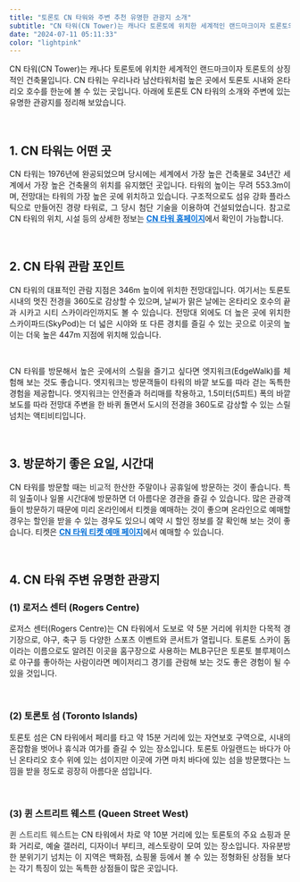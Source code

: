 ```yaml
---
title: "토론토 CN 타워와 주변 추천 유명한 관광지 소개"
subtitle: "CN 타워(CN Tower)는 캐나다 토론토에 위치한 세계적인 랜드마크이자 토론토의 상징적인 건축물입니다. CN 타워는 우리나라 남산타워처럼 높은 곳에서 토론토 시내와 온타리오 호수를 한눈에 볼 수 있는 곳입니다. 캐나다 토론토 CN 타워의 소개와 주변에 있는 추천할 만한 유명한 관광지를 정리한 글입니다."
date: "2024-07-11 05:11:33"
color: "lightpink"
---
```


<p style="text-align: justify;" data-ke-size="size16">CN 타워(CN Tower)는 캐나다 토론토에 위치한 세계적인 랜드마크이자 토론토의 상징적인 건축물입니다. CN 타워는 우리나라 남산타워처럼 높은 곳에서 토론토 시내와 온타리오 호수를 한눈에 볼 수 있는 곳입니다. 아래에 토론토 CN 타워의 소개와 주변에 있는 유명한 관광지를 정리해 보았습니다.</p>
<p style="text-align: justify;" data-ke-size="size16">&nbsp;</p>


<h2 style="text-align: justify;" data-ke-size="size26"><b>1. CN 타워는 어떤 곳</b></h2>
<p style="text-align: justify;" data-ke-size="size16">CN 타워는 1976년에 완공되었으며 당시에는 세계에서 가장 높은 건축물로 34년간 세계에서 가장 높은 건축물의 위치를 유지했던 곳입니다. 타워의 높이는 무려 553.3m이며, 전망대는 타워의 가장 높은 곳에 위치하고 있습니다. 구조적으로도 섬유 강화 플라스틱으로 만들어진 경량 타워로, 그 당시 첨단 기술을 이용하여 건설되었습니다. 참고로 CN 타워의 위치, 시설 등의 상세한 정보는 <b><a class="linkBold" style="color:#006dd7" href="https://www.cntower.ca/">CN 타워 홈페이지</a></b>에서 확인이 가능합니다.&nbsp;</p>
<p style="text-align: justify;" data-ke-size="size16">&nbsp;</p>


<h2 style="text-align: justify;" data-ke-size="size26"><b>2. CN 타워 관람 포인트</b></h2>
<p style="text-align: justify;" data-ke-size="size16">CN 타워의 대표적인 관람 지점은 346m 높이에 위치한 전망대입니다. 여기서는 토론토 시내의 멋진 전경을 360도로 감상할 수 있으며, 날씨가 맑은 날에는 온타리오 호수의 끝과 시카고 시티 스카이라인까지도 볼 수 있습니다. 전망대 외에도 더 높은 곳에 위치한 스카이파드(SkyPod)는 더 넓은 시야와 또 다른 경치를 즐길 수 있는 곳으로 이곳의 높이는 더욱 높은 447m 지점에 위치해 있습니다.</p>
<p style="text-align: justify;" data-ke-size="size16">&nbsp;</p>
<p style="text-align: justify;" data-ke-size="size16">CN 타워를 방문해서 높은 곳에서의 스릴을 즐기고 싶다면 엣지워크(EdgeWalk)를 체험해 보는 것도 좋습니다. 엣지워크는 방문객들이 타워의 바깥 보도를 따라 걷는 독특한 경험을 제공합니다. 엣지워크는 안전줄과 허리매를 착용하고, 1.5미터(5피트) 폭의 바깥 보도를 따라 전망대 주변을 한 바퀴 돌면서 도시의 전경을 360도로 감상할 수 있는 스릴 넘치는 액티비티입니다.</p>
<p style="text-align: justify;" data-ke-size="size16">&nbsp;</p>


<h2 style="text-align: justify;" data-ke-size="size26"><b>3. 방문하기 좋은 요일, 시간대</b></h2>
<p style="text-align: justify;" data-ke-size="size16">CN 타워를 방문할 때는 <span style="color: #333333; text-align: justify;">비교적 </span>한산한 주말이나 공휴일에 방문하는 것이 좋습니다. 특히 일출이나 일몰 시간대에 방문하면 더 아름다운 경관을 즐길 수 있습니다. 많은 관광객들이 방문하기 때문에 미리 온라인에서 티켓을 예매하는 것이 좋으며 온라인으로 예매할 경우는 할인을 받을 수 있는 경우도 있으니 예약 시 할인 정보를 잘 확인해 보는 것이 좋습니다. 티켓은 <span style="color: #006dd7;"><b><a class="linkBold" style="color:#006dd7" href="https://www.cntower.ca/plan-your-visit/tickets-and-hours/tickets">CN 타워 티켓 예매 페이지</a></b></span>에서 예매할 수 있습니다.</p>
<p style="text-align: justify;" data-ke-size="size16">&nbsp;</p>


<h2 style="text-align: justify;" data-ke-size="size26"><b>4. CN 타워 주변 유명한 관광지</b></h2>

<h3 style="text-align: justify;" data-ke-size="size23"><b>(1) 로저스 센터 (Rogers Centre) </b></h3>
<p style="text-align: justify;" data-ke-size="size16">로저스 센터(Rogers Centre)는 CN 타워에서 도보로 약 5분 거리에 위치한 다목적 경기장으로, 야구, 축구 등 다양한 스포츠 이벤트와 콘서트가 열립니다. 토론토 스카이 돔이라는 이름으로도 알려진 이곳을 홈구장으로 사용하는 MLB구단은 토론토 블루제이스로 야구를 좋아하는 사람이라면 메이저리그 경기를 관람해 보는 것도 좋은 경험이 될 수 있을 것입니다.</p>
<p style="text-align: justify;" data-ke-size="size16">&nbsp;</p>

<h3 style="text-align: justify;" data-ke-size="size23"><b>(2) 토론토 섬 (Toronto Islands)</b></h3>
<p style="text-align: justify;" data-ke-size="size16">토론토 섬은 CN 타워에서 페리를 타고 약 15분 거리에 있는 자연보호 구역으로, 시내의 혼잡함을 벗어나 휴식과 여가를 즐길 수 있는 장소입니다. 토론토 아일랜드는 바다가 아닌 온타리오 호수 위에 있는 섬이지만 이곳에 가면 마치 바다에 있는 섬을 방문했다는 느낌을 받을 정도로 굉장히 아름다운 섬입니다.</p>
<p style="text-align: justify;" data-ke-size="size16">&nbsp;</p>

<h3 style="text-align: justify;" data-ke-size="size23"><b>(3) 퀸 스트리트 웨스트 (Queen Street West)</b></h3>
<p style="text-align: justify;" data-ke-size="size16"><span style="color: #333333; text-align: justify;">퀸 스트리트 웨스트</span>는 CN 타워에서 차로 약 10분 거리에 있는 토론토의 주요 쇼핑과 문화 거리로, 예술 갤러리, 디자이너 부티크, 레스토랑이 모여 있는 장소입니다. 자유분방한 분위기기 넘치는 이 지역은 백화점, 쇼핑몰 등에서 볼 수 있는 정형화된 상점들 보다는 각기 특징이 있는 독특한 상점들이 많은 곳입니다.</p>
<p style="text-align: justify;" data-ke-size="size16">&nbsp;</p>